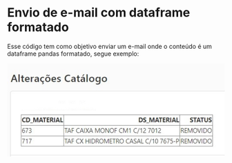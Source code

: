 # Envio de e-mail com dataframe formatado
Esse código tem como objetivo enviar um e-mail onde o conteúdo é um dataframe pandas formatado, segue exemplo:

![e-mail](https://github.com/Rafael-T-Santos/email_pandas_format/blob/main/img/pandas.jpg "e-mail")
